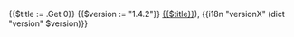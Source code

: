 {{$title := .Get 0}}
{{$version := "1.4.2"}}
[{{$title}}](https://rhvoice.eu-central-1.linodeobjects.com/RHVoice-{{$version}}.nvda-addon)),
{{i18n "versionX" (dict "version" $version)}}
